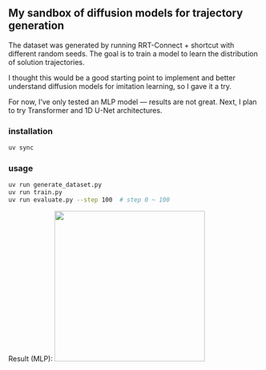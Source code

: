 ## My sandbox of diffusion models for trajectory generation
The dataset was generated by running RRT-Connect + shortcut with different random seeds.
The goal is to train a model to learn the distribution of solution trajectories.

I thought this would be a good starting point to implement and better understand diffusion models for imitation learning, so I gave it a try.

For now, I’ve only tested an MLP model — results are not great.
Next, I plan to try Transformer and 1D U-Net architectures.


### installation
```bash
uv sync
```

### usage
```bash
uv run generate_dataset.py
uv run train.py
uv run evaluate.py --step 100  # step 0 ~ 100
```
Result (MLP):
<img src="https://github.com/user-attachments/assets/80b044d3-3900-422a-aacb-7304fcacb71e" width="300">
